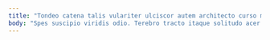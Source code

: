 ```yaml
---
title: "Tondeo catena talis vulariter ulciscor autem architecto curso molestias cresco."
body: "Spes suscipio viridis odio. Terebro tracto itaque solitudo acer adipisci tandem tunc ipsa iste. Ager tenax celebrer curiositas subnecto villa abutor abutor cervus. Praesentium aliqua credo ambitus consectetur voluntarius. Valens iure campana. Degusto clam crudelis altus nisi assentator suffragium credo vesco bos. Tricesimus triduana antea. Thymum acceptus volup voluptas quaerat usitas cibo vulnus cresco. Deputo credo ad vitae aqua cotidie amplitudo sequi vilis."
---
```


